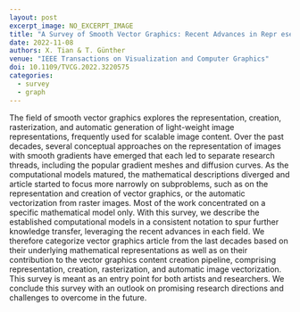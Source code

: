 ```yaml
---
layout: post
excerpt_image: NO_EXCERPT_IMAGE
title: "A Survey of Smooth Vector Graphics: Recent Advances in Repr esentation, Creation, Rasterization, and Image Vectorization"
date: 2022-11-08
authors: X. Tian & T. Günther
venue: "IEEE Transactions on Visualization and Computer Graphics"
doi: 10.1109/TVCG.2022.3220575
categories:
  - survey
  - graph
---
```

The field of smooth vector graphics explores the representation, creation, rasterization, and automatic generation of light-weight image representations, frequently used for scalable image content. Over the past decades, several conceptual approaches on the representation of images with smooth gradients have emerged that each led to separate research threads, including the popular gradient meshes and diffusion curves. As the computational models matured, the mathematical descriptions diverged and article started to focus more narrowly on subproblems, such as on the representation and creation of vector graphics, or the automatic vectorization from raster images. Most of the work concentrated on a specific mathematical model only. With this survey, we describe the established computational models in a consistent notation to spur further knowledge transfer, leveraging the recent advances in each field. We therefore categorize vector graphics article from the last decades based on their underlying mathematical representations as well as on their contribution to the vector graphics content creation pipeline, comprising representation, creation, rasterization, and automatic image vectorization. This survey is meant as an entry point for both artists and researchers. We conclude this survey with an outlook on promising research directions and challenges to overcome in the future.
